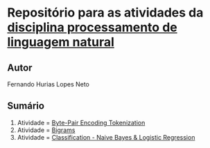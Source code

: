 # Repositório para as atividades da [disciplina processamento de linguagem natural](https://github.com/thiagodepaulo/nlp) 

## Autor

Fernando Hurias Lopes Neto

## Sumário 

1. Atividade = [Byte-Pair Encoding Tokenization](https://github.com/euhurias/Disciplina_NLP/tree/main/Atv_1)
2. Atividade = [Bigrams](https://github.com/euhurias/Disciplina_NLP/tree/main/Atv_2)
3. Atividade = [Classification - Naive Bayes & Logistic Regression](https://github.com/euhurias/Disciplina_NLP/tree/main/Atv_3)